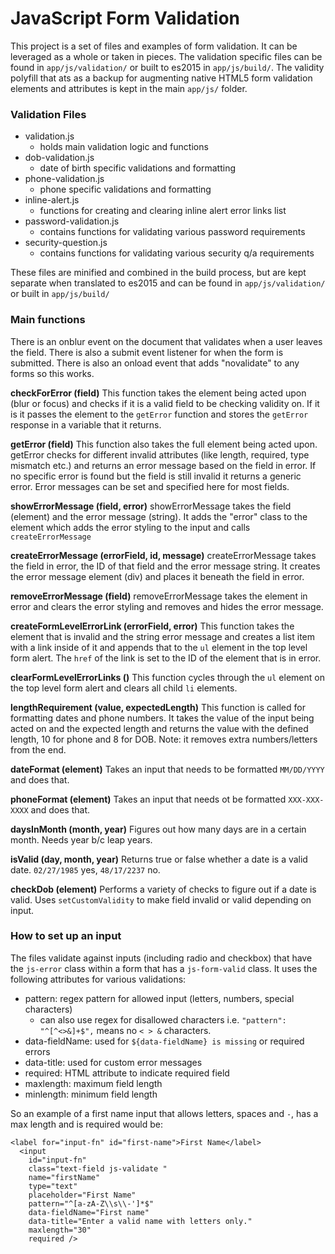 # JavaScript Form Validation

This project is a set of files and examples of form validation. It can be leveraged as a whole or taken in pieces. The validation specific files can be found in `app/js/validation/` or built to es2015 in `app/js/build/`. The validity polyfill that ats as a backup for augmenting native HTML5 form validation elements and attributes is kept in the main `app/js/` folder.

### Validation Files
- validation.js
    - holds main validation logic and functions 
- dob-validation.js
    - date of birth specific validations and formatting
- phone-validation.js
    - phone specific validations and formatting 
- inline-alert.js
   - functions for creating and clearing inline alert error links list 
- password-validation.js
    - contains functions for validating various password requirements
- security-question.js
    - contains functions for validating various security q/a requirements 

These files are minified and combined in the build process, but are kept separate when translated to es2015 and can be found in `app/js/validation/` or built in `app/js/build/`

### Main functions

There is an onblur event on the document that validates when a user leaves the field. There is also a submit event listener for when the form is submitted. There is also an onload event that adds "novalidate" to any forms so this works.

**checkForError (field)**
This function takes the element being acted upon (blur or focus) and checks if it is a valid field to be checking validity on. If it is it passes the element to the `getError` function and stores the `getError` response in a variable that it returns.

**getError (field)**
This function also takes the full element being acted upon. getError checks for different invalid attributes (like length, required, type mismatch etc.) and returns an error message based on the field in error. If no specific error is found but the field is still invalid it returns a generic error. Error messages can be set and specified here for most fields.

**showErrorMessage (field, error)**
showErrorMessage takes the field (element) and the error message (string). It adds the "error" class to the element which adds the error styling to the input and calls `createErrorMessage`

**createErrorMessage (errorField, id, message)**
createErrorMessage takes the field in error, the ID of that field and the error message string. It creates the error message element (div) and places it beneath the field in error.

**removeErrorMessage (field)**
removeErrorMessage takes the element in error and clears the error styling and removes and hides the error message.

**createFormLevelErrorLink (errorField, error)**
This function takes the element that is invalid and the string error message and creates a list item with a link inside of it and appends that to the `ul` element in the top level form alert. The `href` of the link is set to the ID of the element that is in error.

**clearFormLevelErrorLinks ()**
This function cycles through the `ul` element on the top level form alert and clears all child `li` elements.

**lengthRequirement (value, expectedLength)**
This function is called for formatting dates and phone numbers. It takes the value of the input being acted on and the expected length and returns the value with the defined length, 10 for phone and 8 for DOB. Note: it removes extra numbers/letters from the end.

**dateFormat (element)**
Takes an input that needs to be formatted `MM/DD/YYYY` and does that.

**phoneFormat (element)**
Takes an input that needs ot be formatted `XXX-XXX-XXXX` and does that.

**daysInMonth (month, year)**
Figures out how many days are in a certain month. Needs year b/c leap years.

**isValid (day, month, year)**
Returns true or false whether a date is a valid date. `02/27/1985` yes, `48/17/2237` no.

**checkDob (element)**
Performs a variety of checks to figure out if a date is valid. Uses `setCustomValidity` to make field invalid or valid depending on input.

### How to set up an input
The files validate against inputs (including radio and checkbox) that have the `js-error` class within a form that has a `js-form-valid` class. It uses the following attributes for various validations:
- pattern: regex pattern for allowed input (letters, numbers, special characters)
    - can also use regex for disallowed characters i.e. `"pattern": "^[^<>&]+$",` means no `< > &` characters. 
- data-fieldName: used for `${data-fieldName} is missing` or required errors
- data-title: used for custom error messages
- required: HTML attribute to indicate required field
- maxlength: maximum field length
- minlength: minimum field length
 
So an example of a first name input that allows letters, spaces and `-`, has a max length and is required would be:
```
<label for="input-fn" id="first-name">First Name</label>
  <input
    id="input-fn"
    class="text-field js-validate "
    name="firstName"
    type="text"
    placeholder="First Name"
    pattern="^[a-zA-Z\\s\\-']*$" 
    data-fieldName="First name" 
    data-title="Enter a valid name with letters only." 
    maxlength="30" 
    required />
```
